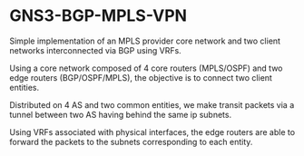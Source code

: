 # GNS3-BGP-MPLS-VPN
Simple implementation of an MPLS provider core network and two client networks interconnected via BGP using VRFs.

Using a core network composed of 4 core routers (MPLS/OSPF) and two edge routers (BGP/OSPF/MPLS), the objective is to connect two client entities.

Distributed on 4 AS and two common entities, we make transit packets via a tunnel between two AS having behind the same ip subnets.

Using VRFs associated with physical interfaces, the edge routers are able to forward the packets to the subnets corresponding to each entity. 

